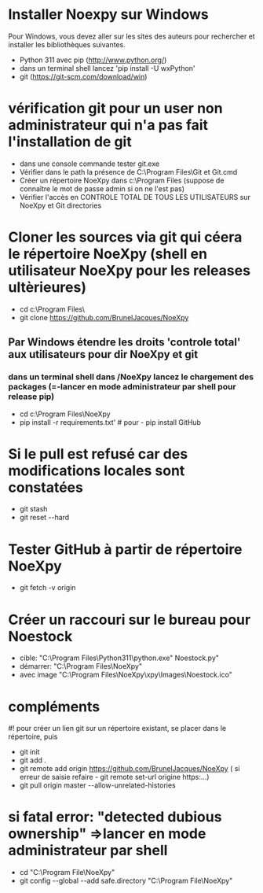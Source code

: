 Installer Noexpy sur Windows
===========================

Pour Windows, vous devez aller sur les sites des auteurs pour 
rechercher et installer les bibliothèques suivantes.
- Python 311 avec pip (http://www.python.org/)
- dans un terminal shell lancez 'pip install -U wxPython'
- git (https://git-scm.com/download/win)

# vérification git pour un user non administrateur qui n'a pas fait l'installation de git
- dans une console commande tester git.exe
- Vérifier dans le path la présence de C:\Program Files\Git et Git.cmd 
- Créer un répertoire NoeXpy dans c:\Program Files (suppose de connaître le mot de passe admin si on ne l'est pas)
- Vérifier l'accès en CONTROLE TOTAL DE TOUS LES UTILISATEURS sur NoeXpy et Git directories

# Cloner les sources via git qui céera le répertoire NoeXpy (shell en utilisateur NoeXpy pour les releases ultèrieures)
- cd c:\Program Files\
- git clone https://github.com/BrunelJacques/NoeXpy 

## Par Windows étendre les droits 'controle total' aux utilisateurs pour dir NoeXpy et git

### dans un terminal shell dans /NoeXpy lancez le chargement des packages (=-lancer en mode administrateur par shell pour release pip)
- cd c:\Program Files\NoeXpy
- pip install -r requirements.txt' # pour - pip install GitHub

# Si le pull est refusé car des modifications locales sont constatées
- git stash
- git reset --hard

# Tester GitHub à partir de répertoire NoeXpy
- git fetch -v origin 

# Créer un raccouri sur le bureau pour Noestock
- cible: "C:\Program Files\Python311\python.exe" Noestock.py" 
- démarrer: "C:\Program Files\NoeXpy\"
- avec image "C:\Program Files\NoeXpy\xpy\Images\Noestock.ico"


# compléments
#! pour créer un lien git sur un répertoire existant, se placer dans le répertoire, puis
- git init
- git add .
- git remote add origin https://github.com/BrunelJacques/NoeXpy
 ( si erreur de saisie refaire - git remote set-url origine https:...)
- git pull origin master --allow-unrelated-histories

# si fatal error: "detected dubious ownership" =>lancer en mode administrateur par shell
- cd "C:\Program File\NoeXpy"
- git config --global --add safe.directory "C:\Program File\NoeXpy"
